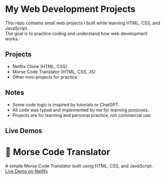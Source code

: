 # My Web Development Projects

This repo contains small web projects I built while learning HTML, CSS, and JavaScript.  
The goal is to practice coding and understand how web development works.

## Projects
- Netflix Clone (HTML, CSS)
- Morse Code Translator (HTML, CSS, JS)
- Other mini-projects for practice

## Notes
- Some code logic is inspired by tutorials or ChatGPT.
- All code was typed and implemented by me for learning purposes.
- Projects are for learning and personal practice, not commercial use.

## Live Demos
# 🔹 Morse Code Translator
A simple Morse Code Translator built using HTML, CSS, and JavaScript.  
[Live Demo on Netlify]([https://your-site-name.netlify.app](https://morse-code-translator-25.netlify.app/))


 
